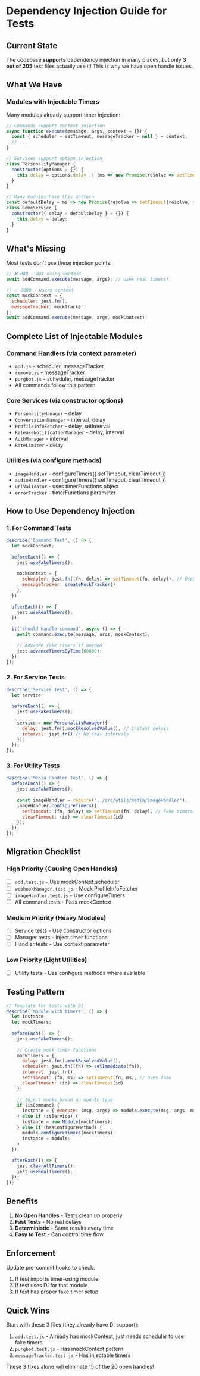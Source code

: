 # Dependency Injection Guide for Tests

## Current State

The codebase **supports** dependency injection in many places, but only **3 out of 205** test files actually use it! This is why we have open handle issues.

## What We Have

### Modules with Injectable Timers

Many modules already support timer injection:

```javascript
// Commands support context injection
async function execute(message, args, context = {}) {
  const { scheduler = setTimeout, messageTracker = null } = context;
  // ...
}

// Services support option injection
class PersonalityManager {
  constructor(options = {}) {
    this.delay = options.delay || (ms => new Promise(resolve => setTimeout(resolve, ms)));
  }
}

// Many modules have this pattern
const defaultDelay = ms => new Promise(resolve => setTimeout(resolve, ms));
class SomeService {
  constructor({ delay = defaultDelay } = {}) {
    this.delay = delay;
  }
}
```

## What's Missing

Most tests don't use these injection points:

```javascript
// ❌ BAD - Not using context
await addCommand.execute(message, args); // Uses real timers!

// ✅ GOOD - Using context  
const mockContext = {
  scheduler: jest.fn(),
  messageTracker: mockTracker
};
await addCommand.execute(message, args, mockContext);
```

## Complete List of Injectable Modules

### Command Handlers (via context parameter)
- `add.js` - scheduler, messageTracker
- `remove.js` - messageTracker
- `purgbot.js` - scheduler, messageTracker
- All commands follow this pattern

### Core Services (via constructor options)
- `PersonalityManager` - delay
- `ConversationManager` - interval, delay
- `ProfileInfoFetcher` - delay, setInterval
- `ReleaseNotificationManager` - delay, interval
- `AuthManager` - interval
- `RateLimiter` - delay

### Utilities (via configure methods)
- `imageHandler` - configureTimers({ setTimeout, clearTimeout })
- `audioHandler` - configureTimers({ setTimeout, clearTimeout })
- `urlValidator` - uses timerFunctions object
- `errorTracker` - timerFunctions parameter

## How to Use Dependency Injection

### 1. For Command Tests

```javascript
describe('Command Test', () => {
  let mockContext;
  
  beforeEach(() => {
    jest.useFakeTimers();
    
    mockContext = {
      scheduler: jest.fn((fn, delay) => setTimeout(fn, delay)), // Uses fake timers
      messageTracker: createMockTracker()
    };
  });
  
  afterEach(() => {
    jest.useRealTimers();
  });
  
  it('should handle command', async () => {
    await command.execute(message, args, mockContext);
    
    // Advance fake timers if needed
    jest.advanceTimersByTime(60000);
  });
});
```

### 2. For Service Tests

```javascript
describe('Service Test', () => {
  let service;
  
  beforeEach(() => {
    jest.useFakeTimers();
    
    service = new PersonalityManager({
      delay: jest.fn().mockResolvedValue(), // Instant delays
      interval: jest.fn() // No real intervals
    });
  });
});
```

### 3. For Utility Tests

```javascript
describe('Media Handler Test', () => {
  beforeEach(() => {
    jest.useFakeTimers();
    
    const imageHandler = require('../src/utils/media/imageHandler');
    imageHandler.configureTimers({
      setTimeout: (fn, delay) => setTimeout(fn, delay), // Fake timers
      clearTimeout: (id) => clearTimeout(id)
    });
  });
});
```

## Migration Checklist

### High Priority (Causing Open Handles)
- [ ] `add.test.js` - Use mockContext.scheduler
- [ ] `webhookManager.test.js` - Mock ProfileInfoFetcher
- [ ] `imageHandler.test.js` - Use configureTimers
- [ ] All command tests - Pass mockContext

### Medium Priority (Heavy Modules)
- [ ] Service tests - Use constructor options
- [ ] Manager tests - Inject timer functions
- [ ] Handler tests - Use context parameter

### Low Priority (Light Utilities)
- [ ] Utility tests - Use configure methods where available

## Testing Pattern

```javascript
// Template for tests with DI
describe('Module with timers', () => {
  let instance;
  let mockTimers;
  
  beforeEach(() => {
    jest.useFakeTimers();
    
    // Create mock timer functions
    mockTimers = {
      delay: jest.fn().mockResolvedValue(),
      scheduler: jest.fn((fn) => setImmediate(fn)),
      interval: jest.fn(),
      setTimeout: (fn, ms) => setTimeout(fn, ms), // Uses fake
      clearTimeout: (id) => clearTimeout(id)
    };
    
    // Inject mocks based on module type
    if (isCommand) {
      instance = { execute: (msg, args) => module.execute(msg, args, mockTimers) };
    } else if (isService) {
      instance = new Module(mockTimers);
    } else if (hasConfigureMethod) {
      module.configureTimers(mockTimers);
      instance = module;
    }
  });
  
  afterEach(() => {
    jest.clearAllTimers();
    jest.useRealTimers();
  });
});
```

## Benefits

1. **No Open Handles** - Tests clean up properly
2. **Fast Tests** - No real delays
3. **Deterministic** - Same results every time
4. **Easy to Test** - Can control time flow

## Enforcement

Update pre-commit hooks to check:
1. If test imports timer-using module
2. If test uses DI for that module
3. If test has proper fake timer setup

## Quick Wins

Start with these 3 files (they already have DI support):
1. `add.test.js` - Already has mockContext, just needs scheduler to use fake timers
2. `purgbot.test.js` - Has mockContext pattern
3. `messageTracker.test.js` - Has injectable timers

These 3 fixes alone will eliminate 15 of the 20 open handles!